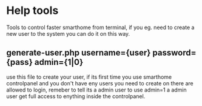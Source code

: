 # Help tools
Tools to control faster smarthome from terminal, if you eg. need to create a new user to the system you can do it on this way.

## generate-user.php username={user} password={pass} admin={1|0}
use this file to create your user, if its first time you use smarthome controlpanel and you don't have eny users you need to create on there are allowed to login, remeber to tell its a admin user to use admin=1 a admin user get full access to enything inside the controlpanel.

